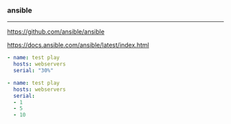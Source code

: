 ### ansible
---
https://github.com/ansible/ansible

https://docs.ansible.com/ansible/latest/index.html



```yml
- name: test play
  hosts: webservers
  serial: "30%"

- name: test play
  hosts: webservers
  serial:
  - 1
  - 5
  - 10
  
```

```
```

```
```

